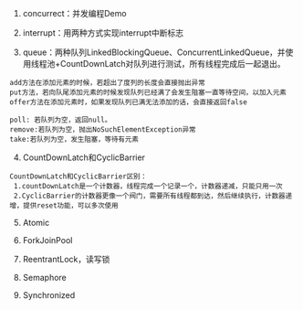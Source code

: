 1. concurrect：并发编程Demo
   
2. interrupt：用两种方式实现interrupt中断标志

3. queue：两种队列LinkedBlockingQueue、ConcurrentLinkedQueue，并使用线程池+CountDownLatch对队列进行测试，所有线程完成后一起退出。
```
add方法在添加元素的时候，若超出了度列的长度会直接抛出异常
put方法，若向队尾添加元素的时候发现队列已经满了会发生阻塞一直等待空间，以加入元素
offer方法在添加元素时，如果发现队列已满无法添加的话，会直接返回false

poll: 若队列为空，返回null。
remove:若队列为空，抛出NoSuchElementException异常
take:若队列为空，发生阻塞，等待有元素
```   

4. CountDownLatch和CyclicBarrier
```
CountDownLatch和CyclicBarrier区别：
 1.countDownLatch是一个计数器，线程完成一个记录一个，计数器递减，只能只用一次
 2.CyclicBarrier的计数器更像一个阀门，需要所有线程都到达，然后继续执行，计数器递增，提供reset功能，可以多次使用
```

5. Atomic

6. ForkJoinPool

7. ReentrantLock，读写锁

8. Semaphore

9. Synchronized